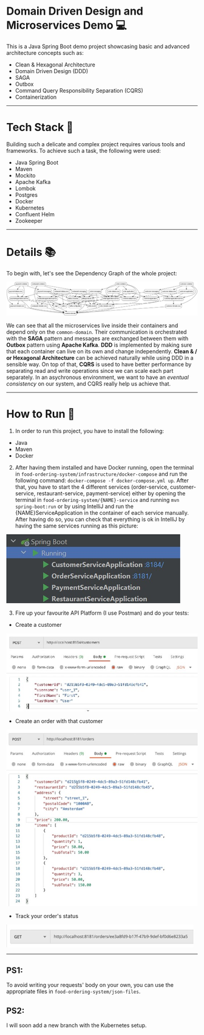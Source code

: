 # Domain Driven Design and Microservices Demo :computer:
This is a Java Spring Boot demo project showcasing basic and advanced architecture concepts such as:
- Clean &amp; Hexagonal Architecture
- Domain Driven Design (DDD)
- SAGA
- Outbox
- Command Query Responsibility Separation (CQRS)
- Containerization

---

# Tech Stack :rocket:
Building such a delicate and complex project requires various tools and frameworks. To achieve such a task, the following were used:
- Java Spring Boot
- Maven
- Mockito
- Apache Kafka
- Lombok
- Postgres
- Docker
- Kubernetes
- Confluent Helm
- Zookeeper

---

# Details :books:
To begin with, let's see the Dependency Graph of the whole project:

![dependency-graph](./images/dependancy-graph.png)

We can see that all the microservices live inside their containers and depend only on the `common-domain`. Their communication is orchestrated with the **SAGA** pattern
and messages are exchanged between them with **Outbox** pattern using **Apache Kafka**. **DDD** is implemented by making sure that each container can live on its own and
change independently. **Clean &amp; / or Hexagonal Architecture** can be achieved naturally while using DDD in a sensible way. On top of that, **CQRS** is used to have
better performance by separating read and write operations since we can scale each part separately. In an asychronous environment, we want to have an *eventual consistency*
on our system, and CQRS really help us achieve that.

---

# How to Run :runner:
1) In order to run this project, you have to install the following:
- Java
- Maven
- Docker

2) After having them installed and have Docker running, open the terminal in `food-ordering-system/infrastructure/docker-compose` and run the following command:
   `` docker-compose -f docker-compose.yml up ``. After that, you have to start the 4 different services (order-service, customer-service, restaurant-service,
   payment-service) either by opening the terminal in `food-ordering-system/{NAME}-service` and running `mvn spring-boot:run` or by using IntelliJ and run the
   {NAME}ServiceApplication in the container of each service manually. After having do so, you can check that everything is ok in IntelliJ by having the same
   services running as this picture:

![application_running](./images/run_project.jpg)

3) Fire up your favourite API Platform (I use Postman) and do your tests:

- Create a customer

![customersPost](./images/create-customer.jpg)

- Create an order with that customer

![orderPost](./images/create-order.jpg)

- Track your order's status

![orderGet](./images/track-order.jpg)

---

## PS1:
To avoid writing your requests' body on your own, you can use the appropriate files in `food-ordering-system/json-files`.

## PS2:
I will soon add a new branch with the Kubernetes setup.

